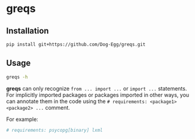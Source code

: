 # greqs

## Installation

```sh
pip install git+https://github.com/Dog-Egg/greqs.git
```

## Usage

```sh
greqs -h
```


**greqs** can only recognize `from ... import ...` or `import ...` statements.
For implicitly imported packages or packages imported in other ways, you can annotate them in the code using the `# requirements: <package1> <package2> ...` comment.

For example:

```python
# requirements: psycopg[binary] lxml
```
